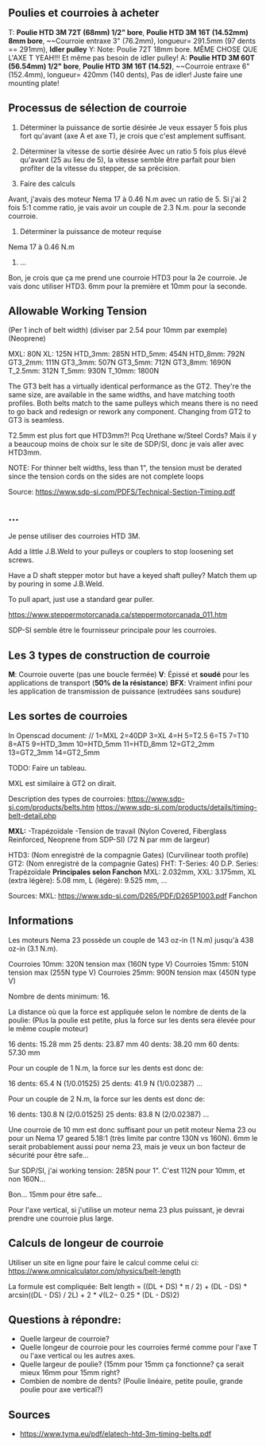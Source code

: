 ## Poulies et courroies à acheter

T: **Poulie HTD 3M 72T (68mm) 1/2" bore**, **Poulie HTD 3M 16T (14.52mm) 8mm bore**, ~~Courroie entraxe 3" (76.2mm), longueur= 291.5mm (97 dents == 291mm), **Idler pulley**
Y: Note: Poulie 72T 18mm bore. MÊME CHOSE QUE L'AXE T YEAH!!! Et même pas besoin de idler pulley!
A: **Poulie HTD 3M 60T (56.54mm) 1/2" bore**, **Poulie HTD 3M 16T (14.52)**, ~~Courroie entraxe 6" (152.4mm), longueur= 420mm (140 dents), Pas de idler! Juste faire une mounting plate!


## Processus de sélection de courroie

1. Déterminer la puissance de sortie désirée
Je veux essayer 5 fois plus fort qu'avant (axe A et axe T), je crois que c'est amplement suffisant.

1. Déterminer la vitesse de sortie désirée
Avec un ratio 5 fois plus élevé qu'avant (25 au lieu de 5), la vitesse semble être parfait pour bien profiter de la vitesse du stepper, de sa précision.

1. Faire des calculs

Avant, j'avais des moteur Nema 17 à 0.46 N.m avec un ratio de 5.
Si j'ai 2 fois 5:1 comme ratio, je vais avoir un couple de 2.3 N.m. pour la seconde courroie.

1. Déterminer la puissance de moteur requise

Nema 17 à 0.46 N.m

1. ...

Bon, je crois que ça me prend une courroie HTD3 pour la 2e courroie. Je vais donc utiliser HTD3. 6mm pour la première et 10mm pour la seconde.

## Allowable Working Tension

(Per 1 inch of belt width) (diviser par 2.54 pour 10mm par exemple)
(Neoprene)

MXL: 80N
XL: 125N
HTD_3mm: 285N
HTD_5mm: 454N
HTD_8mm: 792N
GT3_2mm: 111N
GT3_3mm: 507N
GT3_5mm: 712N
GT3_8mm: 1690N
T_2.5mm: 312N
T_5mm: 930N
T_10mm: 1800N

The GT3 belt has a virtually identical performance as the GT2. They're the same size, are available in the same widths, and have matching tooth profiles. Both belts match to the same pulleys which means there is no need to go back and redesign or rework any component. Changing from GT2 to GT3 is seamless.

T2.5mm est plus fort que HTD3mm?! Pcq Urethane w/Steel Cords? Mais il y a beaucoup moins de choix sur le site de SDP/SI, donc je vais aller avec HTD3mm.

NOTE: For thinner belt widths, less than 1", the tension must be derated since the tension cords on the sides are not complete loops

Source: https://www.sdp-si.com/PDFS/Technical-Section-Timing.pdf

## ...

Je pense utiliser des courroies HTD 3M.

Add a little J.B.Weld to your pulleys
or couplers to stop loosening set screws.

Have a D shaft stepper motor but have
a keyed shaft pulley? Match them up
by pouring in some J.B.Weld.

To pull apart, just use a standard gear
puller.

https://www.steppermotorcanada.ca/steppermotorcanada_011.htm

SDP-SI semble être le fournisseur principale pour les courroies.

## Les 3 types de construction de courroie

**M**: Courroie ouverte (pas une boucle fermée)
**V**: Épissé et **soudé** pour les applications de transport (**50% de la résistance**)
**BFX**: Vraiment infini pour les application de transmission de puissance (extrudées sans soudure)

## Les sortes de courroies

In Openscad document: // 1=MXL 2=40DP 3=XL 4=H 5=T2.5 6=T5 7=T10 8=AT5 9=HTD_3mm 10=HTD_5mm 11=HTD_8mm 12=GT2_2mm 13=GT2_3mm 14=GT2_5mm

TODO: Faire un tableau.

MXL est similaire à GT2 on dirait.

Description des types de courroies: https://www.sdp-si.com/products/belts.htm
https://www.sdp-si.com/products/details/timing-belt-detail.php

**MXL:**
-Trapézoïdale
-Tension de travail (Nylon Covered, Fiberglass Reinforced, Neoprene from SDP-SI) (72 N par mm de largeur)

HTD3: (Nom enregistré de la compagnie Gates) (Curvilinear tooth profile)
GT2: (Nom enregistré de la compagnie Gates)
FHT:
T-Series:
40 D.P. Series: Trapézoïdale
**Principales selon Fanchon**
MXL: 2.032mm, XXL: 3.175mm, XL (extra légère): 5.08 mm, L (légère): 9.525 mm, ...

Sources:
MXL: https://www.sdp-si.com/D265/PDF/D265P1003.pdf
Fanchon

## Informations

Les moteurs Nema 23 possède un couple de 143 oz-in (1 N.m) jusqu'à 438 oz-in (3.1 N.m).

Courroies 10mm: 320N tension max (160N type V)
Courroies 15mm: 510N tension max (255N type V)
Courroies 25mm: 900N tension max (450N type V)

Nombre de dents minimum: 16.

La distance où que la force est appliquée selon le nombre de dents de la poulie:
(Plus la poulie est petite, plus la force sur les dents sera élevée pour le même couple moteur)

16 dents: 15.28 mm
25 dents: 23.87 mm
40 dents: 38.20 mm
60 dents: 57.30 mm

Pour un couple de 1 N.m, la force sur les dents est donc de:

16 dents: 65.4 N (1/0.01525)
25 dents: 41.9 N (1/0.02387)
...

Pour un couple de 2 N.m, la force sur les dents est donc de:

16 dents: 130.8 N (2/0.01525)
25 dents: 83.8 N (2/0.02387)
...

Une courroie de 10 mm est donc suffisant pour un petit moteur Nema 23 ou pour un Nema 17 geared 5.18:1 (très limite par contre 130N vs 160N).
6mm le serait probablement aussi pour nema 23, mais je veux un bon facteur de sécurité pour être safe...

Sur SDP/SI, j'ai working tension: 285N pour 1". C'est 112N pour 10mm, et non 160N...

Bon... 15mm pour être safe...

Pour l'axe vertical, si j'utilise un moteur nema 23 plus puissant, je devrai prendre une courroie plus large.

## Calculs de longeur de courroie

Utiliser un site en ligne pour faire le calcul comme celui ci:
https://www.omnicalculator.com/physics/belt-length

La formule est compliquée:
Belt length = ((DL + DS) * π / 2) + (DL - DS) * arcsin((DL - DS) / 2L) + 2 * √(L2− 0.25 * (DL - DS)2)

## Questions à répondre:

- Quelle largeur de courroie?
- Quelle longeur de courroie pour les courroies fermé comme pour l'axe T ou l'axe vertical ou les autres axes.
- Quelle largeur de poulie? (15mm pour 15mm ça fonctionne? ça serait mieux 16mm pour 15mm right?
- Combien de nombre de dents? (Poulie linéaire, petite poulie, grande poulie pour axe vertical?)

## Sources

- https://www.tyma.eu/pdf/elatech-htd-3m-timing-belts.pdf
